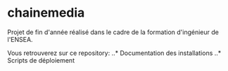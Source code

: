 # chainemedia
Projet de fin d'année réalisé dans le cadre de la formation d'ingénieur de l'ENSEA.

Vous retrouverez sur ce repository:
..* Documentation des installations
..* Scripts de déploiement
